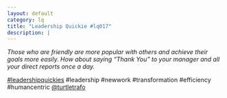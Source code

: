 ```yaml
---
layout: default
category: lq
title: "Leadership Quickie #lq017"
description: |
---
```


*Those who are friendly are more popular with others and achieve their goals more easily. How about saying “Thank You” to your manager and all your direct reports once a day.*

[#leadershipquickies](https://www.linkedin.com/feed/hashtag/?keywords=leadershipquickies) #leadership #newwork #transformation #efficiency #humancentric [@turtletrafo](https://turtletrafo.de)
